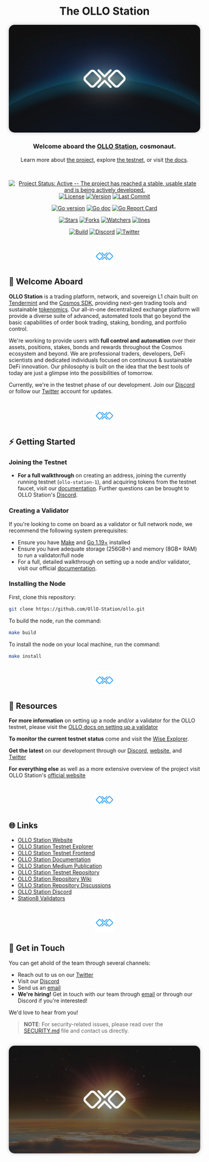 <!--
parent:
  order: false
-->

<h1 align="center">The OLLO Station</h1>

<p align="center">
<img src="assets/olloeclipse.jpg" style="border-radius: 15px; box-shadow: 0px 0px 10px rgba(0,0,0,0.25);"/>
</p>

<h3 align="center">Welcome aboard the <a href="https://ollostation.zone">OLLO Station</a>, cosmonaut.</h3>

<p align="center">
Learn more about <a href="https://ollostation.zone">the project</a>, explore <a href="https://explorer.ollo.zone">the testnet</a>, or visit <a href="https://docs.ollo.zone">the docs</a>.
</p>

<br/>

<div align="center">

[![Project Status: Active -- The project has reached a stable, usable
state and is being actively
developed.](https://img.shields.io/badge/repo%20status-Active-green.svg?style=flat-square)](https://www.repostatus.org/#active)
[![License](https://img.shields.io/github/license/ollo-station/ollo.svg?style=flat-square)](https://github.com/OLLO-Station/ollo)
[![Version](https://img.shields.io/github/tag/OllO-Station/ollo.svg?style=flat-square)](https://github.com/OllO-Station/ollo/releases/latest)
[![Last Commit](https://img.shields.io/github/last-commit/ollo-station/ollo.svg?style=flat-square)](https://github.com/OLLO-Station/ollo)

[![Go version](https://img.shields.io/badge/go-1.19-blue.svg)](https://github.com/moovweb/gvm)
[![Go doc](https://img.shields.io/badge/godoc-reference-blue?style=flat-square&logo=go)](https://pkg.go.dev/github.com/OllO-Station/ollo/v11)
[![Go Report
Card](https://goreportcard.com/badge/github.com/OLLO-Station/ollo?style=flat-square)](https://goreportcard.com/report/github.com/OllO-Station/ollo/v11)

[![Stars](https://img.shields.io/github/stars/ollo-station/ollo.svg?style=flat-square)](https://github.com/OLLO-Station/ollo/stargazers)
[![Forks](https://img.shields.io/github/forks/ollo-station/ollo.svg?style=flat-square)](https://github.com/OLLO-Station/ollo)
[![Watchers](https://img.shields.io/github/watchers/ollo-station/ollo.svg?style=flat-square)](https://github.com/OLLO-Station/ollo/watchers)
[![lines](https://tokei.rs/b1/github/ollo-station/ollo?category=lines)](https://github.com/ollo-station/ollo)

[![Build](https://github.com/ollo-station/ollo/actions/workflows/build.yml/badge.svg)](https://github.com/ollo-station/ollo/actions/workflows/build.yml)
[![Discord](https://badgen.net/badge/icon/discord?icon=discord&label)](https://discord.gg/euGcGgdq7M)
[![Twitter](https://img.shields.io/twitter/follow/ollostation.svg?label=@OLLOStation)](https://twitter.com/intent/follow?screen_name=OLLOStation)

</div>
<br/>
<div align="center">
<img src="./assets/logolblue.png" height="50" align="center"/>
</div>

## 🤝 Welcome Aboard

**OLLO Station** is a trading platform, network, and sovereign L1 chain built on [Tendermint](https://tendermint.com) and the [Cosmos SDK](https://github.com/cosmos/cosmos-sdk), providing next-gen trading tools and sustainable [tokenomics](https://docs.ollo.zone/about/tokenomics). Our all-in-one decentralized exchange platform will provide a diverse suite of advanced, automated tools that go beyond the basic capabilities of order book trading, staking, bonding, and portfolio control.

We're working to provide users with **full control and automation** over their assets, positions, stakes, bonds and rewards throughout the Cosmos ecosystem and beyond. We are professional traders, developers, DeFi scientists and dedicated individuals focused on continuous & sustainable DeFi innovation. Our philosophy is built on the idea that the best tools of today are just a glimpse into the possibilities of tomorrow.

Currently, we're in the testnet phase of our development. Join our [Discord](https://discord.gg/pVCk6BDS) or follow our [Twitter](https://twitter.com/OLLOStation) account for updates.

<br/>
<div align="center">
<img src="./assets/logolblue.png" height="50" align="center"/>
</div>

## ⚡ Getting Started

### Joining the Testnet

- **For a full walkthrough** on creating an address, joining the currently running testnet (`ollo-station-1`), and acquiring tokens from the testnet faucet, visit our [documentation](https://docs.ollo.zone). Further questions can be brought to OLLO Station's [Discord](https://discord.gg/pVCk6BDS).

### Creating a Validator

If you're looking to come on board as a validator or full network node, we recommend the following system prerequisites:

- Ensure you have [Make](https://www.gnu.org/software/make/) and [Go 1.19+](https://golang.org/dl/) installed
- Ensure you have adequate storage (256GB+) and memory (8GB+ RAM) to run a validator/full node
- For a full, detailed walkthrough on setting up a node and/or validator, visit our official [documentation](https://docs.ollo.zone).

### Installing the Node

First, clone this repository:

```bash
git clone https://github.com/OllO-Station/ollo.git
```

To build the node, run the command:

```bash
make build
```

To install the node on your local machine, run the command:

```bash
make install
```

<br/>

<div align="center">
<img src="./assets/logolblue.png" height="50" align="center"/>
</div>

## 👥 Resources

**For more information** on setting up a node and/or a validator for the OLLO testnet, please visit the [OLLO docs on setting up a validator](https://docs.ollo.zone/validators/running_a_node)

**To monitor the current testnet status** come and visit the [Wise Explorer](https://explorer.ollo.zone).

**Get the latest** on our development through our [Discord](https://discord.gg/euGcGgdq7M), [website](https://ollostation.zone), and [Twitter](https://twitter.com/ollostation)

**For everything else** as well as a more extensive overview of the project visit OLLO Station's [official website](https://ollo.zone)

<br/>
<div align="center">
<img src="./assets/logolblue.png" height="50" align="center"/>
</div>

<!-- ### Contributors -->
<!-- ![GitHub Contributors Image](https://contrib.rocks/image?repo=OLLO-Station/ollo) -->

<!-- ## 🗄️ Roadmap -->

<!-- <br> -->

## 🌐 Links

- [OLLO Station Website](https://ollostation.zone)
- [OLLO Station Testnet Explorer](https://explorer.ollo.zone)
- [OLLO Station Testnet Frontend](https://testnet.ollo.zone)
- [OLLO Station Documentation](https://docs.ollo.zone)
- [OLLO Station Medium Publication](https://medium.com/@OllOStation)
- [OLLO Station Testnet Repository](https://github.com/OLLO-Station/networks)
- [OLLO Station Repository Wiki](https://github.com/OLLO-Station/ollo/wiki)
- [OLLO Station Repository Discussions](https://github.com/OLLO-Station/ollo/discussions)
- [OLLO Station Discord](https://discord.gg/euGcGgdq7M)
- [Station8 Validators](https://station8.zone)

<br/>

<div align="center">
<img src="./assets/logolblue.png" height="50" align="center"/>
</div>

## 💬 Get in Touch

You can get ahold of the team through several channels:

- Reach out to us on our [Twitter](https://twitter.com/ollostation)
- Visit our [Discord](https://discord.gg/euGcGgdq7M)
- Send us an [email](hi@station8.zone)
- **We're hiring!** Get in touch with our team through [email](jobs@station8.zone) or through our Discord if you're interested!

We'd love to hear from you!

> **NOTE**: For security-related issues, please read over the [SECURITY.md](https://github.com/ollo-station/ollo/tree/master/SECURITY.md) file and contact us directly.

<br/>

<img src="assets/ollojupiter.jpg" style="border-radius: 15px; box-shadow: 0px 0px 10px rgba(0,0,0,0.25);"/>
